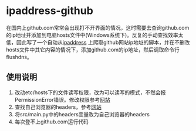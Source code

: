 # ipaddress-github
在国内上github.com常常会出现打不开界面的情况，这时需要去查询github.com的ip地址并添加到电脑hosts文件中(Windows系统下)。反复的手动查找效率太低，因此写了一个自动从[ipaddress](https://www.ipaddress.com/)
上爬取github网站ip地址的脚本，并在不删改hosts文件中其它内容的情况下，添加github.com的ip地址，然后调取命令行flushdns。

## 使用说明
1. 改动etc/hosts下的文件读写权限，改为可以读写的模式，不然会报PermissionError错误。修改权限参考[网站](https://blog.csdn.net/weixin_42664622/article/details/104310511)
2. 查找自己浏览器的headers，参考[网站](https://blog.csdn.net/xiezhiming1234/article/details/83592290)
3. 将src/main.py中的headers变量改为自己浏览器的headers
4. 每次登不上github.com运行代码












